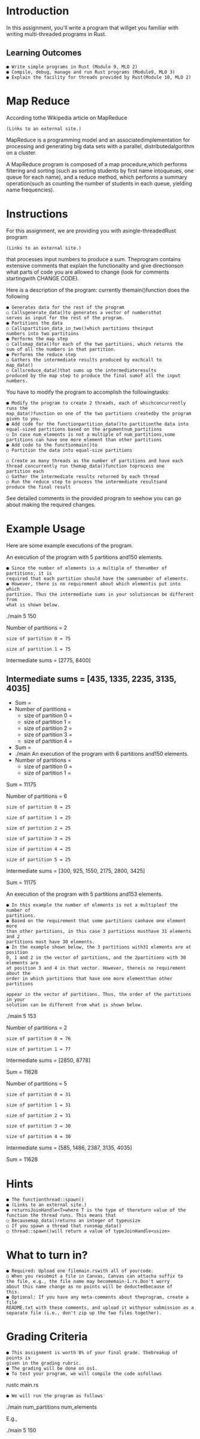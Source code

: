 # Introduction

In this assignment, you'll write a program that willget you familiar with writing
multi-threaded programs in Rust.

## Learning Outcomes

```
● Write simple programs in Rust (Module 9, MLO 2)
● Compile, debug, manage and run Rust programs (Module9, MLO 3)
● Explain the facility for threads provided by Rust(Module 10, MLO 2)
```
# Map Reduce

According tothe Wikipedia article on MapReduce

```
(Links to an external site.)
```
MapReduce is a programming model and an associatedimplementation for processing
and generating big data sets with a parallel, distributedalgorithm on a cluster.

A MapReduce program is composed of a map procedure,which performs filtering and
sorting (such as sorting students by first name intoqueues, one queue for each name),
and a reduce method, which performs a summary operation(such as counting the
number of students in each queue, yielding name frequencies).

# Instructions

For this assignment, we are providing you with asingle-threadedRust program


```
(Links to an external site.)
```
that processes input numbers to produce a sum. Theprogram contains extensive
comments that explain the functionality and give directionson what parts of code you
are allowed to change (look for comments startingwith CHANGE CODE).

Here is a description of the program: currently themain()function does the following

```
● Generates data for the rest of the program
○ Callsgenerate_data()to generates a vector of numbersthat
serves as input for the rest of the program.
● Partitions the data
○ Callspartition_data_in_two()which partitions theinput
numbers into two partitions
● Performs the map step
○ Callsmap_data()for each of the two partitions, which returns the
sum of all the numbers in that partition.
● Performs the reduce step
○ Gathers the intermediate results produced by eachcall to
map_data()
○ Callsreduce_data()that sums up the intermediateresults
produced by the map step to produce the final sumof all the input
numbers.
```
You have to modify the program to accomplish the followingtasks:

```
● Modify the program to create 2 threads, each of whichconcurrently runs the
map_data()function on one of the two partitions createdby the program
given to you.
● Add code for the functionpartition_data()to partitionthe data into
equal-sized partitions based on the argumentnum_partitions
○ In case num_elements is not a multiple of num_partitions,some
partitions can have one more element than other partitions
● Add code to the functionmain()to
○ Partition the data into equal-size partitions
```

```
○ Create as many threads as the number of partitions and have each
thread concurrently run themap_data()function toprocess one
partition each
○ Gather the intermediate results returned by each thread
○ Run the reduce step to process the intermediate resultsand
produce the final result
```
See detailed comments in the provided program to seehow you can go about making
the required changes.

# Example Usage

Here are some example executions of the program.

An execution of the program with 5 partitions and150 elements.

```
● Since the number of elements is a multiple of thenumber of partitions, it is
required that each partition should have the samenumber of elements.
● However, there is no requirement about which elementis put into which
partition. Thus the intermediate sums in your solutioncan be different from
what is shown below.
```
./main 5 150

Number of partitions = 2

```
size of partition 0 = 75
```
```
size of partition 1 = 75
```
Intermediate sums = [2775, 8400]


## Intermediate sums = [435, 1335, 2235, 3135, 4035]

- Sum =
- Number of partitions =
   - size of partition 0 =
   - size of partition 1 =
   - size of partition 2 =
   - size of partition 3 =
   - size of partition 4 =
- Sum =
- ./main An execution of the program with 6 partitions and150 elements.
- Number of partitions =
   - size of partition 0 =
   - size of partition 1 =


Sum = 11175

Number of partitions = 6

```
size of partition 0 = 25
```
```
size of partition 1 = 25
```
```
size of partition 2 = 25
```
```
size of partition 3 = 25
```
```
size of partition 4 = 25
```
```
size of partition 5 = 25
```
Intermediate sums = [300, 925, 1550, 2175, 2800, 3425]

Sum = 11175

An execution of the program with 5 partitions and153 elements.

```
● In this example the number of elements is not a multipleof the number of
partitions.
● Based on the requirement that some partitions canhave one element more
than other partitions, in this case 3 partitions musthave 31 elements and 2
partitions must have 30 elements.
● In the example shown below, the 3 partitions with31 elements are at position
0, 1 and 2 in the vector of partitions, and the 2partitions with 30 elements are
at position 3 and 4 in that vector. However, thereis no requirement about the
order in which partitions that have one more elementthan other partitions
```

```
appear in the vector of partitions. Thus, the order of the partitions in your
solution can be different from what is shown below.
```
./main 5 153

Number of partitions = 2

```
size of partition 0 = 76
```
```
size of partition 1 = 77
```
Intermediate sums = [2850, 8778]

Sum = 11628

Number of partitions = 5

```
size of partition 0 = 31
```
```
size of partition 1 = 31
```
```
size of partition 2 = 31
```
```
size of partition 3 = 30
```
```
size of partition 4 = 30
```
Intermediate sums = [585, 1486, 2387, 3135, 4035]

Sum = 11628


# Hints

```
● The functionthread::spawn()
● (Links to an external site.)
● returnsJoinHandle<T>where T is the type of thereturn value of the
function the thread runs. This means that
○ Becausemap_data()returns an integer of typeusize
○ If you spawn a thread that runsmap_data()
○ thread::spawn()will return a value of typeJoinHandle<usize>
```
# What to turn in?

```
● Required: Upload one filemain.rswith all of yourcode.
○ When you resubmit a file in Canvas, Canvas can attacha suffix to
the file, e.g., the file name may becomemain-1.rs.Don't worry
about this name change as no points will be deductedbecause of
this.
● Optional: If you have any meta-comments about theprogram, create a file
README.txt with these comments, and upload it withyour submission as a
separate file (i.e., don't zip up the two files together).
```
# Grading Criteria

```
● This assignment is worth 8% of your final grade. Thebreakup of points is
given in the grading rubric.
● The grading will be done on os1.
● To test your program, we will compile the code asfollows
```
rustc main.rs

```
● We will run the program as follows
```

./main num_partitions num_elements

E.g.,

./main 5 150


